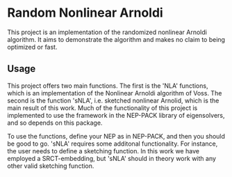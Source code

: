 # Random Nonlinear Arnoldi

This project is an implementation of the randomized nonlinear Arnoldi algorithm. It aims to demonstrate the algorithm and makes no claim to being optimized or fast.

## Usage 

This project offers two main functions. The first is the 'NLA' functions, which is an implementation of the Nonlinear Arnoldi algorithm of Voss. The second is the function 'sNLA', i.e. sketched nonlinear Arnolid, which is the main result of this work. Much of the functionality of this project is implemented to use the framework in the NEP-PACK library of eigensolvers, and so depends on this package. 

To use the functions, define your NEP as in NEP-PACK, and then you should be good to go. 'sNLA' requires some additonal functionality. For instance, the user needs to define a sketching function. In this work we have employed a SRCT-embedding, but 'sNLA' should in theory work with any other valid sketching function.

